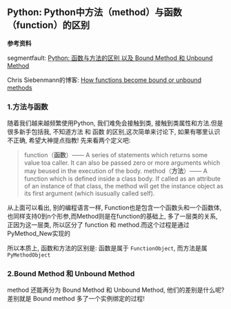 ## Python: Python中方法（method）与函数（function）的区别

**参考资料**

segmentfault: [Python: 函数与方法的区别 以及 Bound Method 和 Unbound Method](https://segmentfault.com/a/1190000009157792)

Chris Siebenmann的博客: [How functions become bound or unbound methods](https://utcc.utoronto.ca/~cks/space/blog/python/HowFunctionsToMethods)

### 1.方法与函数

随着我们越来越频繁使用Python, 我们难免会接触到类, 接触到类属性和方法.但是很多新手包括我, 不知道方法 和 函数 的区别,这次简单来讨论下, 如果有哪里认识不正确, 希望大神提点指教!
先来看两个定义吧:

>function（**函数**）—— A series of statements which returns some value toa caller. It can also be passed zero or more arguments which may beused in the execution of the body.
method（**方法**）—— A function which is defined inside a class body. If called as an attribute of an instance of that class, the method will get the instance object as its first argument (which isusually called self).

从上面可以看出, 别的编程语言一样, Function也是包含一个函数头和一个函数体, 也同样支持0到n个形参,而Method则是在function的基础上, 多了一层类的关系, 正因为这一层类, 所以区分了 function 和 method.而这个过程是通过 PyMethod_New实现的

所以本质上, 函数和方法的区别是: 函数是属于 `FunctionObject`, 而方法是属 `PyMethodObject`

### 2.Bound Method 和 Unbound Method

method 还能再分为 Bound Method 和 Unbound Method, 他们的差别是什么呢? 差别就是 Bound method 多了一个实例绑定的过程!
